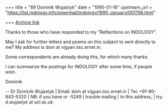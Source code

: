 +++
title = "89 Dominik Wujastyk"
date = "1995-01-16"
upstream_url = "https://list.indology.info/pipermail/indology/1995-January/001796.html"

+++
[Archive link](https://list.indology.info/pipermail/indology/1995-January/001796.html)


Thanks to those who have responded to my "Reflections on INDOLOGY".

May I ask for further letters and poems on this subject to sent directly
to me?  My address is dom at vigyan.iisc.ernet.in.

Some correspondents are already doing this, for which many thanks.

I can summarize the postings for INDOLOGY after some time, if people
wish.

Dominik


-- 
Dr Dominik Wujastyk                 |  Email:          dom at vigyan.iisc.ernet.in
                                    |
Tel:   +91-80-843-5320              |  NB: if you have
              or -5249              |  trouble mailing
                                    |  to this address,
                                    |  try:            d.wujastyk at ucl.ac.uk





